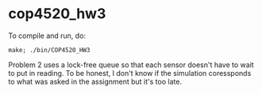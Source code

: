 # cop4520_hw3
To compile and run, do:
```
make; ./bin/COP4520_HW3
```

Problem 2 uses a lock-free queue so that each sensor doesn't have to wait to put in reading. To be honest, I don't know if the simulation coressponds to what was asked in the assignment but it's too late.
